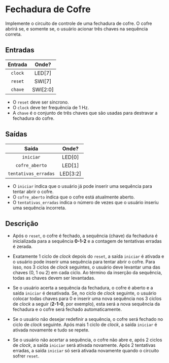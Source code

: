 # Fechadura de Cofre

Implemente o circuito de controle de uma fechadura de cofre. O cofre abrirá se, e somente se, o usuário acionar três chaves na sequência correta. 

##  Entradas

| Entrada | Onde? |
| :--: | :--: |
| `clock` | LED[7] |
| `reset` | SWI[7] |
| `chave` | SWI[2:0] |

- O `reset` deve ser síncrono.
- O `clock` deve ter frequência de 1 Hz.
- A `chave` é o conjunto de três chaves que são usadas para destravar a fechadura do cofre.

## Saídas

| Saída | Onde? |
| :--: | :--: |
| `iniciar` | LED[0] |
| `cofre_aberto` | LED[1] |
| `tentativas_erradas` | LED[3:2] |

- O `iniciar` indica que o usuário já pode inserir uma sequência para tentar abrir o cofre.
- O `cofre_aberto` indica que o cofre está atualmente aberto.
- O `tentativas_erradas` indica o número de vezes que o usuário inseriu uma sequência incorreta.

## Descrição

- Após o `reset`, o cofre é fechado, a sequência (chave) da fechadura é inicializada para a sequência **0-1-2** e a contagem de tentativas erradas é zerada.

- Exatamente 1 ciclo de *clock* depois do `reset`, a saída `iniciar` é ativada e o usuário pode inserir uma sequência para tentar abrir o cofre. Para isso, nos 3 ciclos de *clock* seguintes, o usuário deve levantar uma das chaves (0, 1 ou 2) em cada ciclo. Ao término da inserção da sequência, todas as chaves devem ser levantadas.

- Se o usuário acerta a sequência da fechadura, o cofre é aberto e a saída `iniciar` é desativada. Se, no ciclo de *clock* seguinte, o usuário colocar todas chaves para 0 e inserir uma nova sequência nos 3 ciclos de *clock* a seguir (**2-1-0**, por exemplo), esta será a nova sequência da fechadura e o cofre será fechado automaticamente.

- Se o usuário não desejar redefinir a sequência, o cofre será fechado no ciclo de *clock* seguinte. Após mais 1 ciclo de *clock*, a saída `iniciar` é ativada novamente e tudo se repete.

- Se o usuário não acertar a sequência, o cofre não abre e, após 2 ciclos de *clock*, a saída `iniciar` será ativada novamente. Após 2 tentativas erradas, a saída `iniciar` só será ativada novamente quando o circuito sofrer `reset`.